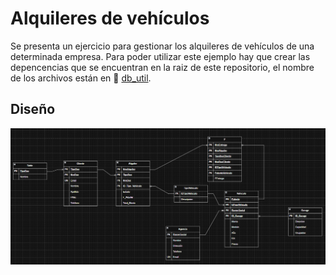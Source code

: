 # Alquileres de vehículos

Se presenta un ejercicio para gestionar los alquileres de vehículos de una determinada empresa.
Para poder utilizar este ejemplo hay que crear las depencencias que se encuentran en la raiz de este repositorio,
el nombre de los archivos están en :green_book: [db_util](/utils).

## Diseño

![Modelado](/db_alquileres_vehiculos/mod/DER.png)